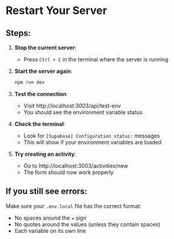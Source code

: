 # Restart Your Server

## Steps:

1. **Stop the current server**:
   - Press `Ctrl + C` in the terminal where the server is running

2. **Start the server again**:
   ```bash
   npm run dev
   ```

3. **Test the connection**:
   - Visit http://localhost:3003/api/test-env
   - You should see the environment variable status

4. **Check the terminal**:
   - Look for `[Supabase] Configuration status:` messages
   - This will show if your environment variables are loaded

5. **Try creating an activity**:
   - Go to http://localhost:3003/activities/new
   - The form should now work properly

## If you still see errors:

Make sure your `.env.local` file has the correct format:
- No spaces around the `=` sign
- No quotes around the values (unless they contain spaces)
- Each variable on its own line 